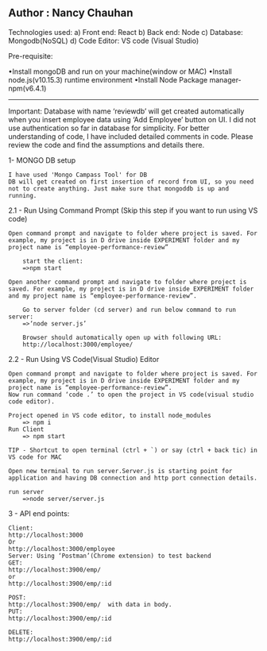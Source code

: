 ## Author : Nancy Chauhan

Technologies used:
a) Front end: React
b) Back end: Node
c) Database: Mongodb(NoSQL)
d) Code Editor: VS code (Visual Studio)

Pre-requisite:

•Install mongoDB and run on your machine(window or MAC)
•Install node.js(v10.15.3) runtime environment 
•Install Node Package manager-npm(v6.4.1)

-----------------------------------------------------------

Important: 
Database with name ‘reviewdb’ will get created automatically when you insert employee data using ‘Add Employee’ button on UI. I did not use authentication so far in database for simplicity. For better understanding of code, I have included detailed comments in code. Please review the code and find the assumptions and details there.


1- MONGO DB setup

    I have used 'Mongo Campass Tool' for DB
    DB will get created on first insertion of record from UI, so you need not to create anything. Just make sure that mongoddb is up and running.

2.1 - Run Using Command Prompt (Skip this step if you want to run using VS code)

    Open command prompt and navigate to folder where project is saved. For example, my project is in D drive inside EXPERIMENT folder and my project name is “employee-performance-review”

        start the client:
        =>npm start

    Open another command prompt and navigate to folder where project is saved. For example, my project is in D drive inside EXPERIMENT folder and my project name is “employee-performance-review”.

        Go to server folder (cd server) and run below command to run server:
        =>‘node server.js’

        Browser should automatically open up with following URL:
        http://localhost:3000/employee/



2.2 - Run Using VS Code(Visual Studio) Editor

    Open command prompt and navigate to folder where project is saved. For example, my project is in D drive inside EXPERIMENT folder and my project name is “employee-performance-review”.
    Now run command ‘code .’ to open the project in VS code(visual studio code editor).

    Project opened in VS code editor, to install node_modules 
        => npm i
    Run Client 
        => npm start

    TIP - Shortcut to open terminal (ctrl + `) or say (ctrl + back tic) in VS code for MAC

    Open new terminal to run server.Server.js is starting point for application and having DB connection and http port connection details.

    run server 
        =>node server/server.js


3 - API end points:

    Client:
    http://localhost:3000
    Or
    http://localhost:3000/employee
    Server: Using ‘Postman’(Chrome extension) to test backend
    GET: 
    http://localhost:3900/emp/
    or
    http://localhost:3900/emp/:id

    POST:
    http://localhost:3900/emp/  with data in body.
    PUT:
    http://localhost:3900/emp/:id

    DELETE:
    http://localhost:3900/emp/:id
